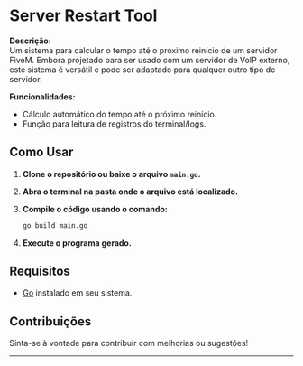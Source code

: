 # Server Restart Tool

**Descrição:**  
Um sistema para calcular o tempo até o próximo reinício de um servidor FiveM. Embora projetado para ser usado com um servidor de VoIP externo, este sistema é versátil e pode ser adaptado para qualquer outro tipo de servidor.

**Funcionalidades:**
- Cálculo automático do tempo até o próximo reinício.
- Função para leitura de registros do terminal/logs.

## Como Usar

1. **Clone o repositório ou baixe o arquivo `main.go`.**
2. **Abra o terminal na pasta onde o arquivo está localizado.**
3. **Compile o código usando o comando:**

   ```bash
   go build main.go
   ```

4. **Execute o programa gerado.** 

## Requisitos
- [Go](https://golang.org/dl/) instalado em seu sistema.

## Contribuições

Sinta-se à vontade para contribuir com melhorias ou sugestões! 

---
